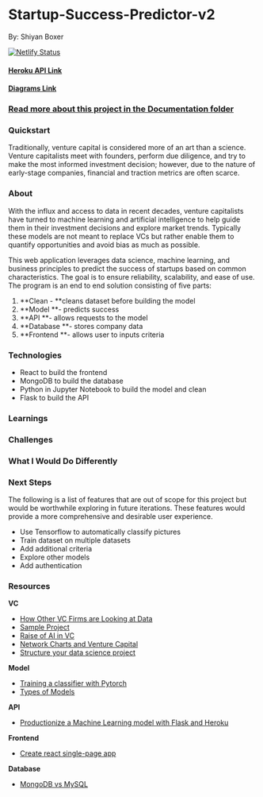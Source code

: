# Startup-Success-Predictor-v2

By: Shiyan Boxer

[![Netlify Status](https://api.netlify.com/api/v1/badges/b5faaeb5-1617-4e1f-9b9e-04fc68c52591/deploy-status)](https://app.netlify.com/sites/startup-success-predictor/deploys)

#### [Heroku API Link](https://startup-success-predictor-api.herokuapp.com/)

#### [Diagrams Link](https://drive.google.com/file/d/1b045bk2AsuREJoj_JI_nRwwf94sz22SE/view?usp=sharing)

### [Read more about this project in the Documentation folder](https://github.com/shiyanboxer/Startup-Success-Predictor-v2/tree/master/Documentation)

### **Quickstart**
Traditionally, venture capital is considered more of an art than a science. Venture capitalists meet with founders, perform due diligence, and try to make the most informed investment decision; however, due to the nature of early-stage companies, financial and traction metrics are often scarce.

### **About**
With the influx and access to data in recent decades, venture capitalists have turned to machine learning and artificial intelligence to help guide them in their investment decisions and explore market trends. Typically these models are not meant to replace VCs but rather enable them to quantify opportunities and avoid bias as much as possible.

This web application leverages data science, machine learning, and business principles to predict the success of startups based on common characteristics. The goal is to ensure reliability, scalability, and ease of use. The program is an end to end solution consisting of five parts: 

1. **Clean - **cleans dataset before building the model
2. **Model **- predicts success 
3. **API **- allows requests to the model
4. **Database **- stores company data
5. **Frontend **- allows user to inputs criteria

### **Technologies** 
- React to build the frontend
- MongoDB to build the database
- Python in Jupyter Notebook to build the model and clean
- Flask to build the API

### **Learnings**

### **Challenges**

### **What I Would Do Differently**

### **Next Steps**
The following is a list of features that are out of scope for this project but would be worthwhile exploring in future iterations. These features would provide a more comprehensive and desirable user experience.

*   Use Tensorflow to automatically classify pictures
*   Train dataset on multiple datasets
*   Add additional criteria
*   Explore other models
*   Add authentication

### **Resources**
**VC**
- [How Other VC Firms are Looking at Data](https://medium.com/hackernoon/winning-by-eating-their-own-dogs-food-83-venture-capital-firms-using-data-ai-proprietary-da92b81b85ef)
- [Sample Project](https://github.com/PlayingNumbers/ds_salary_proj)
- [Raise of AI in VC](https://outsideinsight.com/insights/the-growing-focus-on-artificial-intelligence-in-venture-capital/)
- [Network Charts and Venture Capital](https://towardsdatascience.com/data-science-in-venture-capital-8c13ec0c8458)
- [Structure your data science project](https://www.youtube.com/watch?v=MpF9HENQjDo)

**Model**
- [Training a classifier with Pytorch](https://www.kaggle.com/danieldagnino/training-a-classifier-with-pytorch)
- [Types of Models](https://www.logianalytics.com/predictive-analytics/predictive-algorithms-and-models/)

**API**
- [Productionize a Machine Learning model with Flask and Heroku](https://towardsdatascience.com/productionize-a-machine-learning-model-with-flask-and-heroku-8201260503d2)

**Frontend**
- [Create react single-page app](https://reactjs.org/docs/create-a-new-react-app.html)

**Database**
- [MongoDB vs MySQL](https://www.mongodb.com/compare/mongodb-mysql#:~:text=MySQL%20is%20a%20relational%20database,(SQL)%20for%20database%20access.&text=MongoDB%20is%20a%20NoSQL%20database,data%20as%20JSON%2Dlike%20documents)
